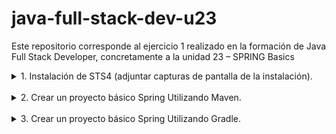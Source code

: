 # java-full-stack-dev-u23
Este repositorio corresponde al ejercicio 1 realizado en la formación de Java Full Stack Developer, concretamente a la unidad 23 – SPRING Basics

<details>
  <summary> 1. Instalación de STS4 (adjuntar capturas de pantalla de la instalación).</summary>
<br>
  <img src="https://github.com/JagaScripts/java-full-stack-dev-M5/blob/master/region.jpg">
 <br>
<p align="justify">imagen instalación.</p>

[imagen instalación](https://github.com/JagaScripts/java-full-stack-dev-M5/blob/master/region.json "imagen instalación")

  </details>
<br>

<details>
  <summary> 2. Crear un proyecto básico Spring Utilizando Maven.</summary>
<br>
  <img src="https://github.com/JagaScripts/java-full-stack-dev-M5/blob/master/region.jpg">
 <br>
<p align="justify">imagen creacion maven.</p>

[imagen creacion maven](https://github.com/JagaScripts/java-full-stack-dev-M5/blob/master/region.json "imagen creacion maven")

  </details>
<br>

<details>
  <summary> 3. Crear un proyecto básico Spring Utilizando Gradle.</summary>
<br>
  <img src="https://github.com/JagaScripts/java-full-stack-dev-M5/blob/master/region.jpg">
 <br>
<p align="justify">imagen creacion gradle.</p>

[imagen creacion gradle](https://github.com/JagaScripts/java-full-stack-dev-M5/blob/master/region.json "imagen creacion gradle")

  </details>
<br>